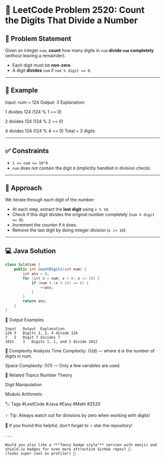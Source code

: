 # 🔢 LeetCode Problem 2520: Count the Digits That Divide a Number

## 📘 Problem Statement

Given an integer `num`, **count** how many digits in `num` **divide `num` completely** (without leaving a remainder).

- Each digit must be **non-zero**.
- A digit **divides** `num` if `num % digit == 0`.

---

## 🧠 Example

Input: num = 124 Output: 3 Explanation:

1 divides 124 (124 % 1 == 0)

2 divides 124 (124 % 2 == 0)

4 divides 124 (124 % 4 == 0) Total = 3 digits

---

## ✅ Constraints

- `1 <= num <= 10^9`
- `num` does not contain the digit `0` (implicitly handled in division check).

---

## 🧩 Approach

We iterate through each digit of the number:
- At each step, extract the **last digit** using `x % 10`.
- Check if this digit divides the original number completely (`num % digit == 0`).
- Increment the counter if it does.
- Remove the last digit by doing integer division (`x /= 10`).

---

## 💻 Java Solution

```java
class Solution {
    public int countDigits(int num) {
        int ans = 0;
        for (int x = num; x > 0; x /= 10) {
            if (num % (x % 10) == 0) {
                ++ans;
            }
        }
        return ans;
    }
}
```
🏁 Output Examples
```
Input	Output	Explanation
124	3	Digits 1, 2, 4 divide 124
7	1	Digit 7 divides 7
1012	3	Digits 1, 1, and 2 divide 1012
```
🧮 Complexity Analysis
Time Complexity: O(d) — where d is the number of digits in num.

Space Complexity: O(1) — Only a few variables are used.

📂 Related Topics
Number Theory

Digit Manipulation

Modulo Arithmetic

🏷️ Tags
#LeetCode #Java #Easy #Math #2520

✨ Tip: Always watch out for divisions by zero when working with digits!

🌟 If you found this helpful, don't forget to ⭐ star the repository!

```
---

Would you also like a **"fancy badge style"** version with emojis and shield.io badges for even more attractive GitHub repos? 🚀  
(looks super cool on profile!) 🌟

```





